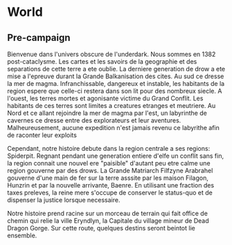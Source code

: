 # World

## Pre-campaign

Bienvenue dans l'univers obscure de l'underdark. Nous sommes en 1382 post-cataclysme. Les cartes et les savoirs de la geographie et des separations de cette terre a ete oublie. La derniere generation de drow a ete mise a l'epreuve durant la Grande Balkanisation des cites. Au sud ce dresse la mer de magma. Infranchissable, dangereux et instable, les habitants de la region espere que celle-ci restera dans son lit pour des nombreux siecle. A l'ouest, les terres mortes et agonisante victime du Grand Conflit. Les habitants de ces terres sont limites a creatures etranges et meutriere. Au Nord et ce allant rejoindre la mer de magma par l'est, un labyrinthe de cavernes ce dresse entre des explorateurs et leur aventures. Malheureusement, aucune expedition n'est jamais revenu ce labyrithe afin de raconter leur exploits

Cependant, notre histoire debute dans la region centrale a ses regions: Spiderpit. Regnant pendant une generation entiere d'elfe un conflit sans fin, la region connait une nouvel ere "paisible" d'autant peu etre calme une region gouverne par des drows. La Grande Matriarch Filfzyne Arabrahel gouverne d'une main de fer sur la terre asssite par les maison Filagon, Hunzrin et par la nouvelle arrivante, Baenre. En utilisant une fraction des taxes preleves, la reine mere s'occupe de conserver le status-quo et de dispenser la justice lorsque necessaire.

Notre histoire prend racine sur un morceau de terrain qui fait office de chemin qui relie la ville Eryndlyn, la Capitale du village mineur de Dead Dragon Gorge. Sur cette route, quelques destins seront beintot lie ensemble.

